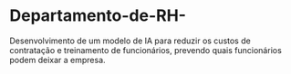 # Departamento-de-RH-
Desenvolvimento de um modelo de IA para reduzir os custos de contratação e treinamento de funcionários, prevendo quais funcionários podem deixar a empresa.
